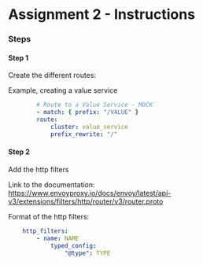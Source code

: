 # Assignment 2 - Instructions

### Steps
#### Step 1
Create the different routes:

Example, creating a value service
```yaml
        # Route to a Value Service - MOCK
        - match: { prefix: "/VALUE" }
        route: 
            cluster: value_service
            prefix_rewrite: "/"
```

#### Step 2
Add the http filters

Link to the documentation: https://www.envoyproxy.io/docs/envoy/latest/api-v3/extensions/filters/http/router/v3/router.proto

Format of the http filters:
```yaml
    http_filters:
        - name: NAME
            typed_config:
                "@type": TYPE
```